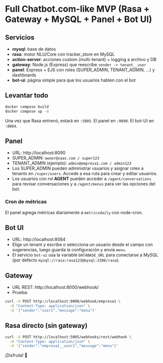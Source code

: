# Full Chatbot.com-like MVP (Rasa + Gateway + MySQL + Panel + Bot UI)

## Servicios

- **mysql**: base de datos
- **rasa**: motor NLU/Core con tracker_store en MySQL
- **action-server**: acciones custom (multi-tenant) + logging a archivo y DB
- **gateway**: Node.js (Express) que reescribe `sender -> tenant__user`
- **panel**: Express + EJS con roles (SUPER_ADMIN, TENANT_ADMIN, ...) y dashboards
- **bot-ui**: página simple para que los usuarios hablen con el bot

## Levantar todo

```bash
docker compose build
docker compose up -d
```

Una vez que Rasa entrenó, estará en `:5005`. El panel en `:8090`. El bot-UI en `:8084`.

## Panel

- URL: http://localhost:8090
- SUPER_ADMIN: `owner@saas.com / super123`
- TENANT_ADMIN (ejemplo): `admin@empresa1.com / admin123`
- Los SUPER_ADMIN pueden administrar usuarios y asignar roles a tenants en `/super/users`. Accede a esa ruta para crear y editar usuarios.
- Los usuarios con rol **AGENT** pueden acceder a `/agent/conversations` para revisar conversaciones y a `/agent/menus` para ver las opciones del bot.

### Cron de métricas
El panel agrega métricas diariamente a `metricsdaily` con node-cron.

## Bot UI

- URL: http://localhost:8084
 - Elige un tenant y escribe o selecciona un usuario desde el campo con sugerencias, luego guarda la configuración y envía `menu`.
- El servicio `bot-ui` usa la variable `DATABASE_URL` para conectarse a MySQL (por defecto `mysql://rasa:rasa123@mysql:3306/rasa`).

## Gateway

- URL REST: http://localhost:8000/webhook/<tenant>
- Prueba:
```bash
curl -X POST http://localhost:8000/webhook/empresa1 \
  -H "Content-Type: application/json" \
  -d '{"sender":"user1","message":"menu"}'
```

## Rasa directo (sin gateway)
```bash
curl -X POST http://localhost:5005/webhooks/rest/webhook \
  -H "Content-Type: application/json" \
  -d '{"sender":"empresa1__user1","message":"menu"}'
```

¡Disfruta! 💪
